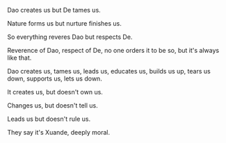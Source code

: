 Dao creates us
but De tames us.

Nature forms us
but nurture finishes us.

So everything reveres Dao
but respects De.

Reverence of Dao,
respect of De,
no one orders it to be so,
but it's always like that.

Dao creates us, tames us,
leads us, educates us,
builds us up, tears us down,
supports us, lets us down.

It creates us,
but doesn't own us.

Changes us,
but doesn't tell us.

Leads us
but doesn't rule us.

They say it's Xuande, deeply moral.
